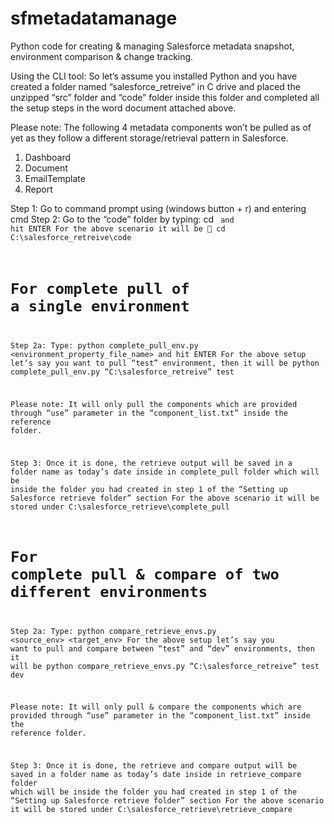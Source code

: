 # sfmetadatamanage
Python code for creating &amp; managing Salesforce metadata snapshot, environment comparison &amp; change tracking.

Using the CLI tool:
So let’s assume you installed Python and you have created a folder named “salesforce_retreive” in C drive and placed the unzipped “src” folder and “code” folder inside this folder and completed all the setup steps in the word document attached above.

Please note: The following 4 metadata components won’t be pulled as of yet as they follow a different storage/retrieval pattern in Salesforce.
1.	Dashboard
2.	Document
3.	EmailTemplate
4.	Report

Step 1: Go to command prompt using (windows button + r) and entering cmd
Step 2: Go to the “code” folder by typing: cd <Code folder path> and hit ENTER
For the above scenario it will be  cd C:\salesforce_retreive\code

# For complete pull of a single environment
Step 2a: Type: python complete_pull_env.py <desired folder path> <environment_property_file_name> and hit ENTER
For the above setup let’s say you want to pull “test” environment, then it will be 
python complete_pull_env.py “C:\salesforce_retreive” test

Please note: It will only pull the components which are provided through “use” parameter in the “component_list.txt” inside the reference folder.

Step 3: Once it is done, the retrieve output will be saved in a folder name as today’s date inside in complete_pull folder which will be inside the folder you had created in step 1 of the “Setting up Salesforce retrieve folder” section
For the above scenario it will be stored under
C:\salesforce_retrieve\complete_pull


# For complete pull & compare of two different environments
Step 2a: Type: python compare_retrieve_envs.py <desired folder path> <source_env> <target_env>
For the above setup let’s say you want to pull and compare between “test” and “dev” environments, then it will be 
python compare_retrieve_envs.py “C:\salesforce_retreive” test dev

Please note: It will only pull & compare the components which are provided through “use” parameter in the “component_list.txt” inside the reference folder.

Step 3: Once it is done, the retrieve and compare output will be saved in a folder name as today’s date inside in retrieve_compare folder which will be inside the folder you had created in step 1 of the “Setting up Salesforce retrieve folder” section
For the above scenario it will be stored under
C:\salesforce_retrieve\retrieve_compare

